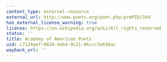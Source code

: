 ```yaml
---
content_type: external-resource
external_url: http://www.poets.org/poet.php/prmPID/164
has_external_license_warning: true
license: https://en.wikipedia.org/wiki/All_rights_reserved
status: ''
title: Academy of American Poets
uid: c7124aef-0628-4eb4-9c21-86ccc3a636ac
wayback_url: ''
---
```

